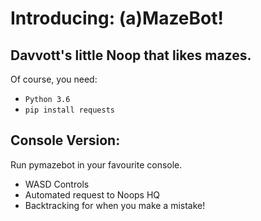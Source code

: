 # Introducing: (a)MazeBot!
## Davvott's little Noop that likes mazes.
Of course, you need:

* <code>Python 3.6</code>
* <code>pip install requests</code>

## Console Version:
Run pymazebot in your favourite console.
* WASD Controls
* Automated request to Noops HQ
* Backtracking for when you make a mistake!


